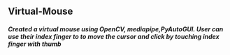 ## Virtual-Mouse
##### Created a virtual mouse using OpenCV, mediapipe,PyAutoGUI. User can use their index finger to to move the cursor and click by touching index finger with thumb 
